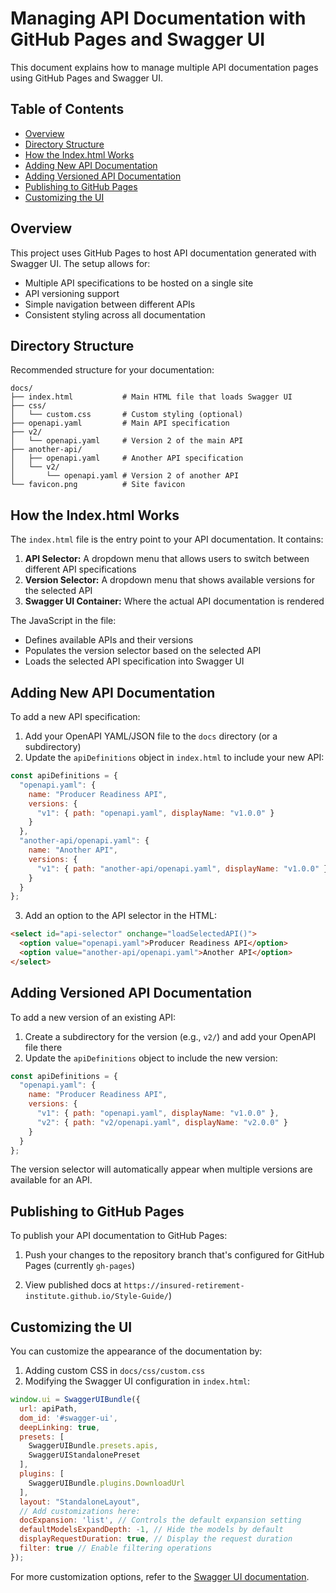 # Managing API Documentation with GitHub Pages and Swagger UI

This document explains how to manage multiple API documentation pages using GitHub Pages and Swagger UI.

## Table of Contents
- [Overview](#overview)
- [Directory Structure](#directory-structure)
- [How the Index.html Works](#how-the-indexhtml-works)
- [Adding New API Documentation](#adding-new-api-documentation)
- [Adding Versioned API Documentation](#adding-versioned-api-documentation)
- [Publishing to GitHub Pages](#publishing-to-github-pages)
- [Customizing the UI](#customizing-the-ui)

## Overview

This project uses GitHub Pages to host API documentation generated with Swagger UI. The setup allows for:
- Multiple API specifications to be hosted on a single site
- API versioning support
- Simple navigation between different APIs
- Consistent styling across all documentation

## Directory Structure

Recommended structure for your documentation:

```
docs/
├── index.html           # Main HTML file that loads Swagger UI
├── css/
│   └── custom.css       # Custom styling (optional)
├── openapi.yaml         # Main API specification
├── v2/
│   └── openapi.yaml     # Version 2 of the main API
├── another-api/
│   ├── openapi.yaml     # Another API specification
│   └── v2/
│       └── openapi.yaml # Version 2 of another API
└── favicon.png          # Site favicon
```

## How the Index.html Works

The `index.html` file is the entry point to your API documentation. It contains:

1. **API Selector:** A dropdown menu that allows users to switch between different API specifications
2. **Version Selector:** A dropdown menu that shows available versions for the selected API
3. **Swagger UI Container:** Where the actual API documentation is rendered

The JavaScript in the file:
- Defines available APIs and their versions
- Populates the version selector based on the selected API
- Loads the selected API specification into Swagger UI

## Adding New API Documentation

To add a new API specification:

1. Add your OpenAPI YAML/JSON file to the `docs` directory (or a subdirectory)
2. Update the `apiDefinitions` object in `index.html` to include your new API:

```javascript
const apiDefinitions = {
  "openapi.yaml": {
    name: "Producer Readiness API",
    versions: {
      "v1": { path: "openapi.yaml", displayName: "v1.0.0" }
    }
  },
  "another-api/openapi.yaml": {
    name: "Another API",
    versions: {
      "v1": { path: "another-api/openapi.yaml", displayName: "v1.0.0" }
    }
  }
};
```

3. Add an option to the API selector in the HTML:

```html
<select id="api-selector" onchange="loadSelectedAPI()">
  <option value="openapi.yaml">Producer Readiness API</option>
  <option value="another-api/openapi.yaml">Another API</option>
</select>
```

## Adding Versioned API Documentation

To add a new version of an existing API:

1. Create a subdirectory for the version (e.g., `v2/`) and add your OpenAPI file there
2. Update the `apiDefinitions` object to include the new version:

```javascript
const apiDefinitions = {
  "openapi.yaml": {
    name: "Producer Readiness API",
    versions: {
      "v1": { path: "openapi.yaml", displayName: "v1.0.0" },
      "v2": { path: "v2/openapi.yaml", displayName: "v2.0.0" }
    }
  }
};
```

The version selector will automatically appear when multiple versions are available for an API.

## Publishing to GitHub Pages

To publish your API documentation to GitHub Pages:

1. Push your changes to the repository branch that's configured for GitHub Pages (currently `gh-pages`)


2. View published docs at `https://insured-retirement-institute.github.io/Style-Guide/`)

## Customizing the UI

You can customize the appearance of the documentation by:

1. Adding custom CSS in `docs/css/custom.css`
2. Modifying the Swagger UI configuration in `index.html`:

```javascript
window.ui = SwaggerUIBundle({
  url: apiPath,
  dom_id: '#swagger-ui',
  deepLinking: true,
  presets: [
    SwaggerUIBundle.presets.apis,
    SwaggerUIStandalonePreset
  ],
  plugins: [
    SwaggerUIBundle.plugins.DownloadUrl
  ],
  layout: "StandaloneLayout",
  // Add customizations here:
  docExpansion: 'list', // Controls the default expansion setting
  defaultModelsExpandDepth: -1, // Hide the models by default
  displayRequestDuration: true, // Display the request duration
  filter: true // Enable filtering operations
});
```

For more customization options, refer to the [Swagger UI documentation](https://swagger.io/docs/open-source-tools/swagger-ui/usage/configuration/).